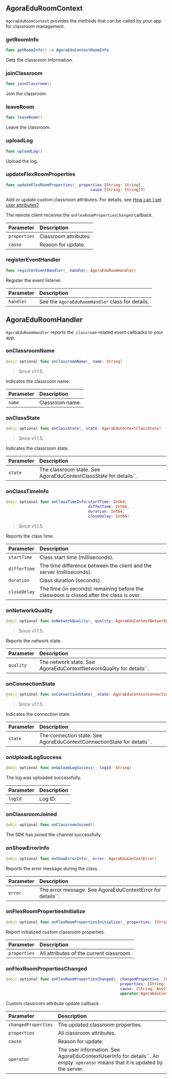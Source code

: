 ## AgoraEduRoomContext

`AgoraEduRoomContext` provides the methods that can be called by your app for classroom management.

### getRoomInfo

```swift
func getRoomInfo() -> AgoraEduContextRoomInfo
```

Gets the classroom information.

### joinClassroom

```swift
func joinClassroom()
```

Join the classroom.

### leaveRoom

```swift
func leaveRoom()
```

Leave the classroom.

### uploadLog

```swift
func uploadLog()
```

Upload the log.

### updateFlexRoomProperties

```swift
func updateFlexRoomProperties(_ properties:[String: String],
                                     cause:[String: String]?)
```

Add or update custom classroom attributes. For details, see [How can I set user attributes? ](/en/agora-class/faq/agora_class_custom_properties)

The remote client receives the `onFlexRoomPropertiesChanged` callback.

| Parameter | Description |
| :----------- | :--------- |
| `properties` | Classroom attributes. |
| `cause` | Reason for update. |

### registerEventHandler

```swift
func registerEventHandler(_ handler: AgoraEduRoomHandler)
```

Register the event listener.

| Parameter | Description |
| :-------- | :------------------------------ |
| `handler` | See the `AgoraEduRoomHandler` class for details. |


## AgoraEduRoomHandler

`AgoraEduRoomHandler` reports the` classroom`-related event callbacks to your app.

### onClassroomName

```swift
@objc optional func onClassroomName(_ name: String)
```

> Since v1.1.5.

Indicates the classroom name.

| Parameter | Description |
| :----- | :--------- |
| `name` | Classroom name. |

### onClassState

```swift
@objc optional func onClassState(_ state: AgoraEduContextClassState)
```

> Since v1.1.5.

Indicates the classroom state.

| Parameter | Description |
| :------ | :------------------------------------------- |
| `state` | The classroom state. See AgoraEduContextClassState for details``. |

### onClassTimeInfo

```swift
@objc optional func onClassTimeInfo(startTime: Int64,
                                    differTime: Int64,
                                    duration: Int64,
                                    closeDelay: Int64)
```

> Since v1.1.5.

Reports the class time.

| Parameter | Description |
| :----------- | :--------------------------------------- |
| `startTime` | Class start time (milliseconds). |
| `differTime` | The time difference between the client and the server (milliseconds). |
| `duration` | Class duration (seconds). |
| `closeDelay` | The time (in seconds) remaining before the classroom is closed after the class is over. |

### onNetworkQuality

```swift
@objc optional func onNetworkQuality(_ quality: AgoraEduContextNetworkQuality)
```

> Since v1.1.5.

Reports the network state.

| Parameter | Description |
| :-------- | :----------------------------------------------- |
| `quality` | The network state. See AgoraEduContextNetworkQuality for details``. |

### onConnectionState

```swift
@objc optional func onConnectionState(_ state: AgoraEduContextConnectionState)
```

> Since v1.1.5.

Indicates the connection state.

| Parameter | Description |
| :------ | :------------------------------------------------ |
| `state` | The connection state. See AgoraEduContextConnectionState for details``. |

### onUploadLogSuccess

```swift
@objc optional func onUploadLogSuccess(_ logId: String)
```

The log was uploaded successfully.

| Parameter | Description |
| :------ | :-------- |
| `logId` | Log ID. |

### onClassroomJoined

```swift
@objc optional func onClassroomJoined()
```

The SDK has joined the channel successfully.

### onShowErrorInfo

```swift
@objc optional func onShowErrorInfo(_ error: AgoraEduContextError)
```

Reports the error message during the class.

| Parameter | Description |
| :------ | :-------------------------------------- |
| `error` | The error message. See AgoraEduContextError for details``. |

### onFlexRoomPropertiesInitialize

```swift
@objc optional func onFlexRoomPropertiesInitialize(_ properties: [String: Any])
```

Report initialized custom classroom properties.

| Parameter | Description |
| :----------- | :------------------- |
| `properties` | All attributes of the current classroom. |

### onFlexRoomPropertiesChanged

```swift
@objc optional func onFlexRoomPropertiesChanged(_ changedProperties: [String: Any],
                                                  properties: [String: Any],
                                                  cause: [String: Any]?,
                                                  operator:AgoraEduContextUserInfo?)
```

Custom classroom attribute update callback.

| Parameter | Description |
| :------------------ | :----------------------------------------------------------- |
| `changedProperties` | The updated classroom properties. |
| `properties` | All classroom attributes. |
| `cause` | Reason for update. |
| `operator` | The user information. See AgoraEduContextUserInfo for details``. An empty` operator` means that it is updated by the server. |

